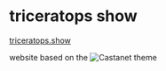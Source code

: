 # triceratops show

[triceratops.show](http://triceratops.show)

website based on the ![Castanet](https://github.com/mattstratton/castanet) theme

